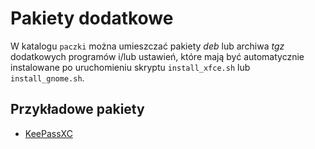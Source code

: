 # Pakiety dodatkowe

W katalogu `paczki` można umieszczać pakiety *deb* lub archiwa *tgz* dodatkowych
programów i/lub ustawień, które mają być automatycznie instalowane po uruchomieniu
skryptu `install_xfce.sh` lub `install_gnome.sh`.

## Przykładowe pakiety

- [KeePassXC](https://github.com/magkopian/keepassxc-debian/releases)

